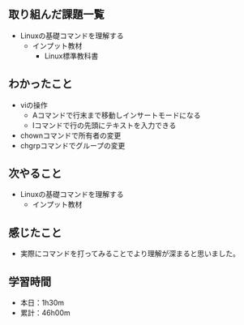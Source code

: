 ## 取り組んだ課題一覧
- Linuxの基礎コマンドを理解する
  - インプット教材
    - Linux標準教科書
## わかったこと
- viの操作
  - Aコマンドで行末まで移動しインサートモードになる
  - Iコマンドで行の先頭にテキストを入力できる
- chownコマンドで所有者の変更
- chgrpコマンドでグループの変更
## 次やること
- Linuxの基礎コマンドを理解する
  - インプット教材
## 感じたこと
- 実際にコマンドを打ってみることでより理解が深まると思いました。
## 学習時間
- 本日：1h30m
- 累計：46h00m
